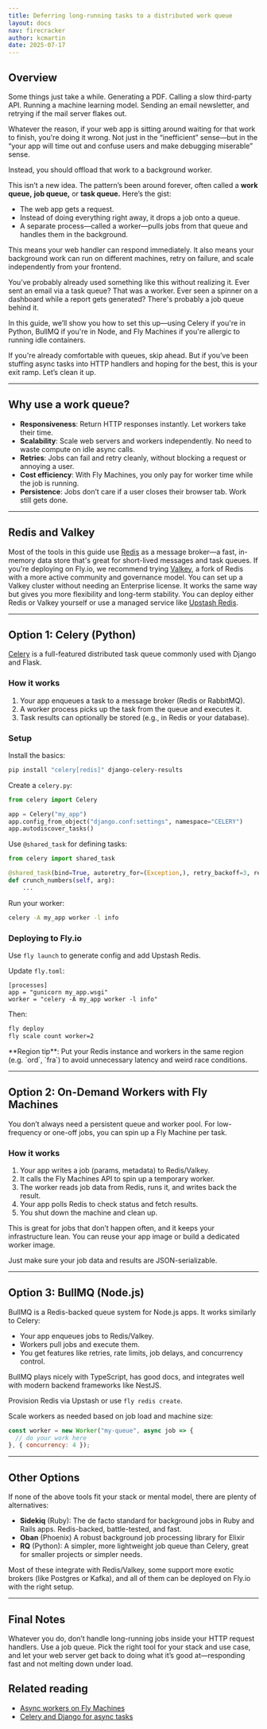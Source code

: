 ```yaml
---
title: Deferring long-running tasks to a distributed work queue
layout: docs
nav: firecracker
author: kcmartin
date: 2025-07-17
---
```


## Overview

Some things just take a while. Generating a PDF. Calling a slow third-party API. Running a machine learning model. Sending an email newsletter, and retrying if the mail server flakes out.

Whatever the reason, if your web app is sitting around waiting for that work to finish, you're doing it wrong. Not just in the “inefficient” sense—but in the “your app will time out and confuse users and make debugging miserable” sense.

Instead, you should offload that work to a background worker.

This isn’t a new idea. The pattern’s been around forever, often called a **work queue,** **job queue,** or **task queue.** Here’s the gist:

- The web app gets a request.
- Instead of doing everything right away, it drops a job onto a queue.
- A separate process—called a worker—pulls jobs from that queue and handles them in the background.

This means your web handler can respond immediately. It also means your background work can run on different machines, retry on failure, and scale independently from your frontend.

You’ve probably already used something like this without realizing it. Ever sent an email via a task queue? That was a worker. Ever seen a spinner on a dashboard while a report gets generated? There's probably a job queue behind it.

In this guide, we’ll show you how to set this up—using Celery if you're in Python, BullMQ if you're in Node, and Fly Machines if you're allergic to running idle containers.

If you're already comfortable with queues, skip ahead. But if you’ve been stuffing async tasks into HTTP handlers and hoping for the best, this is your exit ramp. Let’s clean it up.

---

## Why use a work queue?

- **Responsiveness**: Return HTTP responses instantly. Let workers take their time.
- **Scalability**: Scale web servers and workers independently. No need to waste compute on idle async calls.
- **Retries**: Jobs can fail and retry cleanly, without blocking a request or annoying a user.
- **Cost efficiency**: With Fly Machines, you only pay for worker time while the job is running.
- **Persistence**: Jobs don’t care if a user closes their browser tab. Work still gets done.

---

## Redis and Valkey

Most of the tools in this guide use [Redis](https://redis.io/about/) as a message broker—a fast, in-memory data store that's great for short-lived messages and task queues. If you're deploying on Fly.io, we recommend trying [Valkey](https://valkey.io/), a fork of Redis with a more active community and governance model. You can set up a Valkey cluster without needing an Enterprise license. It works the same way but gives you more flexibility and long-term stability. You can deploy either Redis or Valkey yourself or use a managed service like [Upstash Redis](/docs/upstash/redis/).

---

## Option 1: Celery (Python)

[Celery](https://docs.celeryq.dev/en/latest/getting-started/introduction.html) is a full-featured distributed task queue commonly used with Django and Flask.

### How it works

1. Your app enqueues a task to a message broker (Redis or RabbitMQ).
1. A worker process picks up the task from the queue and executes it.
1. Task results can optionally be stored (e.g., in Redis or your database).

### Setup

Install the basics:

```bash
pip install "celery[redis]" django-celery-results
```

Create a `celery.py`:

```python
from celery import Celery

app = Celery("my_app")
app.config_from_object("django.conf:settings", namespace="CELERY")
app.autodiscover_tasks()
```

Use `@shared_task` for defining tasks:

```python
from celery import shared_task

@shared_task(bind=True, autoretry_for=(Exception,), retry_backoff=3, retry_kwargs={"max_retries": 5})
def crunch_numbers(self, arg):
    ...
```

Run your worker:

```bash
celery -A my_app worker -l info
```

### Deploying to Fly.io

Use `fly launch` to generate config and add Upstash Redis.

Update `fly.toml`:

```
[processes]
app = "gunicorn my_app.wsgi"
worker = "celery -A my_app worker -l info"
```

Then:

```bash
fly deploy
fly scale count worker=2
```

<div class="callout">**Region tip**: Put your Redis instance and workers in the same region (e.g. `ord`, `fra`) to avoid unnecessary latency and weird race conditions. </div>

---

## Option 2: On-Demand Workers with Fly Machines

You don’t always need a persistent queue and worker pool. For low-frequency or one-off jobs, you can spin up a Fly Machine per task.

### How it works

1. Your app writes a job (params, metadata) to Redis/Valkey.
1. It calls the Fly Machines API to spin up a temporary worker.
1. The worker reads job data from Redis, runs it, and writes back the result.
1. Your app polls Redis to check status and fetch results.
1. You shut down the machine and clean up.

This is great for jobs that don’t happen often, and it keeps your infrastructure lean. You can reuse your app image or build a dedicated worker image.

Just make sure your job data and results are JSON-serializable.

---

## Option 3: BullMQ (Node.js)

BullMQ is a Redis-backed queue system for Node.js apps. It works similarly to Celery:

- Your app enqueues jobs to Redis/Valkey.
- Workers pull jobs and execute them.
- You get features like retries, rate limits, job delays, and concurrency control.

BullMQ plays nicely with TypeScript, has good docs, and integrates well with modern backend frameworks like NestJS.

Provision Redis via Upstash or use `fly redis create`.

Scale workers as needed based on job load and machine size:

```javascript
const worker = new Worker("my-queue", async job => {
  // do your work here
}, { concurrency: 4 });
```

---

## Other Options

If none of the above tools fit your stack or mental model, there are plenty of alternatives:

- **Sidekiq** (Ruby): The de facto standard for background jobs in Ruby and Rails apps. Redis-backed, battle-tested, and fast.
- **Oban** (Phoenix) A robust background job processing library for Elixir 
- **RQ** (Python): A simpler, more lightweight job queue than Celery, great for smaller projects or simpler needs.

Most of these integrate with Redis/Valkey, some support more exotic brokers (like Postgres or Kafka), and all of them can be deployed on Fly.io with the right setup.

---

## Final Notes

Whatever you do, don’t handle long-running jobs inside your HTTP request handlers. Use a job queue. Pick the right tool for your stack and use case, and let your web server get back to doing what it’s good at—responding fast and not melting down under load.



## Related reading

- [Async workers on Fly Machines](https://fly.io/blog/python-async-workers-on-fly-machines/)
- [Celery and Django for async tasks](https://fly.io/django-beats/celery-async-tasks-on-fly-machines/)
